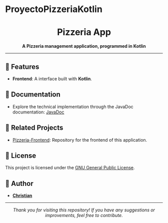 # ProyectoPizzeriaKotlin

<h1 align="center">Pizzeria App</h1>

<p align="center">
  <b>A Pizzeria management application, programmed in Kotlin</b>
</p>

---

## 🚀 Features

- **Frontend**: A interface built with **Kotlin**.

## 📄 Documentation

- Explore the technical implementation through the JavaDoc documentation: [JavaDoc](https://daniandries.github.io/Pizzeria-Backend/)

## 📂 Related Projects

- [Pizzeria-Frontend](https://github.com/Chriistiianx/ProyectoPizzeriaKotlin.git): Repository for the frontend of this application.

## 📜 License

This project is licensed under the [GNU General Public License](LICENSE).

## 👥 Author

- **[Christian](https://github.com/Chriistiianx)**

---

<p align="center">
  <i>Thank you for visiting this repository! If you have any suggestions or improvements, feel free to contribute.</i>
</p>
